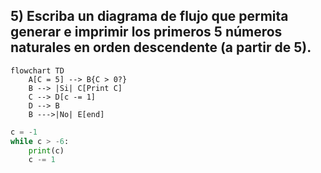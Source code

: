 ## 5) Escriba un diagrama de flujo que permita generar e imprimir los primeros 5 números naturales en orden descendente (a partir de 5). 
```mermaid
flowchart TD
    A[C = 5] --> B{C > 0?}
    B --> |Si| C[Print C]
    C --> D[c -= 1]
    D --> B
    B --->|No| E[end]
```

```python
c = -1
while c > -6:
    print(c)
    c -= 1
```
